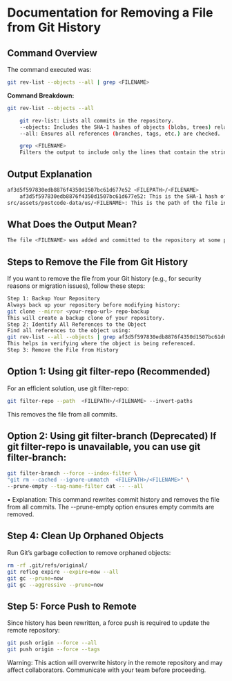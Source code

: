 # Documentation for Removing a File from Git History
## Command Overview
The command executed was:
```bash
git rev-list --objects --all | grep <FILENAME>

```
**Command Breakdown:**
```bash
git rev-list --objects --all

	git rev-list: Lists all commits in the repository.
	--objects: Includes the SHA-1 hashes of objects (blobs, trees) related to the commits.
	--all: Ensures all references (branches, tags, etc.) are checked.

	grep <FILENAME>
	Filters the output to include only the lines that contain the string  <FILENAME>. This is helpful to locate the file in the history.
```
## Output Explanation
```bash
af3d5f597830edb8876f4350d1507bc61d677e52 <FILEPATH>/<FILENAME>
	af3d5f597830edb8876f4350d1507bc61d677e52: This is the SHA-1 hash of the object corresponding to the file cb_2014_us_zcta510_500k.csv. It uniquely identifies the file in the repository’s history.
src/assets/postcode-data/us/<FILENAME>: This is the path of the file in the repository.
```

## What Does the Output Mean?
```bash
The file <FILENAME> was added and committed to the repository at some point in its history. The SHA-1 hash identifies the version of that file in the Git history. The file may have been deleted in later commits, but its data still exists in the repository’s history.
```
## Steps to Remove the File from Git History
If you want to remove the file from your Git history (e.g., for security reasons or migration issues), follow these steps:
```bash
Step 1: Backup Your Repository
Always back up your repository before modifying history:
git clone --mirror <your-repo-url> repo-backup
This will create a backup clone of your repository.
Step 2: Identify All References to the Object
Find all references to the object using:
git rev-list --all --objects | grep af3d5f597830edb8876f4350d1507bc61d677e52
This helps in verifying where the object is being referenced.
Step 3: Remove the File from History
```

## Option 1: Using git filter-repo (Recommended)
For an efficient solution, use git filter-repo:
```bash
git filter-repo --path  <FILEPATH>/<FILENAME> --invert-paths
```
This removes the file from all commits.

## Option 2: Using git filter-branch (Deprecated) If git filter-repo is unavailable, you can use git filter-branch:
```bash
git filter-branch --force --index-filter \
"git rm --cached --ignore-unmatch  <FILEPATH>/<FILENAME>" \
--prune-empty --tag-name-filter cat -- --all
```
•	Explanation: This command rewrites commit history and removes the file from all commits. The --prune-empty option ensures empty commits are removed.
## Step 4: Clean Up Orphaned Objects
Run Git’s garbage collection to remove orphaned objects:
```bash
rm -rf .git/refs/original/
git reflog expire --expire=now --all
git gc --prune=now
git gc --aggressive --prune=now
```
## Step 5: Force Push to Remote
Since history has been rewritten, a force push is required to update the remote repository:
```bash
git push origin --force --all
git push origin --force --tags
```
 Warning: This action will overwrite history in the remote repository and may affect collaborators. Communicate with your team before proceeding.

